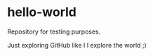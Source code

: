 # hello-world
Repository for testing purposes.

Just exploring GitHub like I I explore the world ;)
